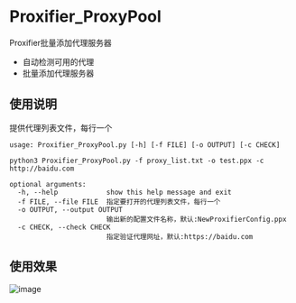 # Proxifier_ProxyPool
Proxifier批量添加代理服务器

- 自动检测可用的代理
- 批量添加代理服务器


## 使用说明
提供代理列表文件，每行一个
```console
usage: Proxifier_ProxyPool.py [-h] [-f FILE] [-o OUTPUT] [-c CHECK]

python3 Proxifier_ProxyPool.py -f proxy_list.txt -o test.ppx -c http://baidu.com

optional arguments:
  -h, --help            show this help message and exit
  -f FILE, --file FILE  指定要打开的代理列表文件，每行一个
  -o OUTPUT, --output OUTPUT
                        输出新的配置文件名称，默认:NewProxifierConfig.ppx
  -c CHECK, --check CHECK
                        指定验证代理网址，默认:https://baidu.com
```

## 使用效果

![image](https://github.com/Valerian7/Proxifier_ProxyPool/assets/46412054/22661a88-c548-43ff-ab5f-977bd8ee0f41)
